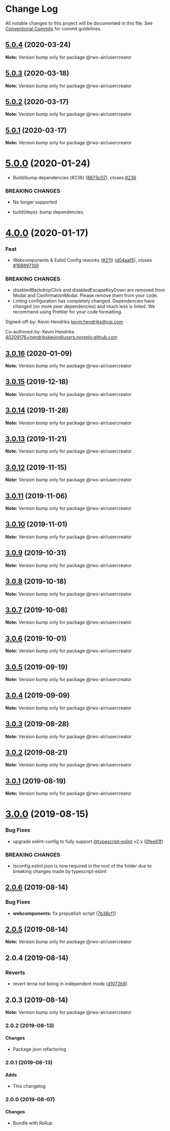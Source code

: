 # Change Log

All notable changes to this project will be documented in this file.
See [Conventional Commits](https://conventionalcommits.org) for commit guidelines.

## [5.0.4](https://github.com/RWS-NL/air-node-packages/compare/@rws-air/usercreator@5.0.3...@rws-air/usercreator@5.0.4) (2020-03-24)

**Note:** Version bump only for package @rws-air/usercreator





## [5.0.3](https://github.com/RWS-NL/air-node-packages/compare/@rws-air/usercreator@5.0.2...@rws-air/usercreator@5.0.3) (2020-03-18)

**Note:** Version bump only for package @rws-air/usercreator

## [5.0.2](https://github.com/RWS-NL/air-node-packages/compare/@rws-air/usercreator@5.0.1...@rws-air/usercreator@5.0.2) (2020-03-17)

**Note:** Version bump only for package @rws-air/usercreator

## [5.0.1](https://github.com/RWS-NL/air-node-packages/compare/@rws-air/usercreator@5.0.0...@rws-air/usercreator@5.0.1) (2020-03-17)

**Note:** Version bump only for package @rws-air/usercreator

# [5.0.0](https://github.com/RWS-NL/air-node-packages/compare/@rws-air/usercreator@4.0.0...@rws-air/usercreator@5.0.0) (2020-01-24)

- Build/bump dependencies (#236) ([8873c07](https://github.com/RWS-NL/air-node-packages/commit/8873c0755ca71f4ffdb0ace242503c5cc7124829)), closes [#236](https://github.com/RWS-NL/air-node-packages/issues/236)

### BREAKING CHANGES

- No longer supported

- build(deps): bump dependencies

# [4.0.0](https://github.com/RWS-NL/air-node-packages/compare/@rws-air/usercreator@3.0.16...@rws-air/usercreator@4.0.0) (2020-01-17)

### Feat

- Webcomponents & Eslint Config reworks ([#211](https://github.com/RWS-NL/air-node-packages/issues/211)) ([d04aaf5](https://github.com/RWS-NL/air-node-packages/commit/d04aaf50a4bbead1e6d6af3c629b888cd1da976b)), closes [#168897109](https://github.com/RWS-NL/air-node-packages/issues/168897109)

### BREAKING CHANGES

- disabledBackdropClick and disabledEscapeKeyDown are removed from Modal and ConfirmationModal. Please remove them from your code.
- Linting configuration has completely changed. Dependencies have changed (no more peer dependencies) and much less is linted. We recommend using Prettier for your code formatting.

Signed-off-by: Kevin Hendriks <kevin.hendriks@cgi.com>

Co-authored-by: Kevin Hendriks <40209176+hendrikskevin@users.noreply.github.com>

## [3.0.16](https://github.com/RWS-NL/air-node-packages/compare/@rws-air/usercreator@3.0.15...@rws-air/usercreator@3.0.16) (2020-01-09)

**Note:** Version bump only for package @rws-air/usercreator

## [3.0.15](https://github.com/RWS-NL/air-node-packages/compare/@rws-air/usercreator@3.0.14...@rws-air/usercreator@3.0.15) (2019-12-18)

**Note:** Version bump only for package @rws-air/usercreator

## [3.0.14](https://github.com/RWS-NL/air-node-packages/compare/@rws-air/usercreator@3.0.13...@rws-air/usercreator@3.0.14) (2019-11-28)

**Note:** Version bump only for package @rws-air/usercreator

## [3.0.13](https://github.com/RWS-NL/air-node-packages/compare/@rws-air/usercreator@3.0.12...@rws-air/usercreator@3.0.13) (2019-11-21)

**Note:** Version bump only for package @rws-air/usercreator

## [3.0.12](https://github.com/RWS-NL/air-node-packages/compare/@rws-air/usercreator@3.0.11...@rws-air/usercreator@3.0.12) (2019-11-15)

**Note:** Version bump only for package @rws-air/usercreator

## [3.0.11](https://github.com/RWS-NL/air-node-packages/compare/@rws-air/usercreator@3.0.10...@rws-air/usercreator@3.0.11) (2019-11-06)

**Note:** Version bump only for package @rws-air/usercreator

## [3.0.10](https://github.com/RWS-NL/air-node-packages/compare/@rws-air/usercreator@3.0.9...@rws-air/usercreator@3.0.10) (2019-11-01)

**Note:** Version bump only for package @rws-air/usercreator

## [3.0.9](https://github.com/RWS-NL/air-node-packages/compare/@rws-air/usercreator@3.0.8...@rws-air/usercreator@3.0.9) (2019-10-31)

**Note:** Version bump only for package @rws-air/usercreator

## [3.0.8](https://github.com/RWS-NL/air-node-packages/compare/@rws-air/usercreator@3.0.7...@rws-air/usercreator@3.0.8) (2019-10-18)

**Note:** Version bump only for package @rws-air/usercreator

## [3.0.7](https://github.com/RWS-NL/air-node-packages/compare/@rws-air/usercreator@3.0.6...@rws-air/usercreator@3.0.7) (2019-10-08)

**Note:** Version bump only for package @rws-air/usercreator

## [3.0.6](https://github.com/RWS-NL/air-node-packages/compare/@rws-air/usercreator@3.0.5...@rws-air/usercreator@3.0.6) (2019-10-01)

**Note:** Version bump only for package @rws-air/usercreator

## [3.0.5](https://github.com/RWS-NL/air-node-packages/compare/@rws-air/usercreator@3.0.4...@rws-air/usercreator@3.0.5) (2019-09-19)

**Note:** Version bump only for package @rws-air/usercreator

## [3.0.4](https://github.com/RWS-NL/air-node-packages/compare/@rws-air/usercreator@3.0.3...@rws-air/usercreator@3.0.4) (2019-09-09)

**Note:** Version bump only for package @rws-air/usercreator

## [3.0.3](https://github.com/RWS-NL/air-node-packages/compare/@rws-air/usercreator@3.0.2...@rws-air/usercreator@3.0.3) (2019-08-28)

**Note:** Version bump only for package @rws-air/usercreator

## [3.0.2](https://github.com/RWS-NL/air-node-packages/compare/@rws-air/usercreator@3.0.1...@rws-air/usercreator@3.0.2) (2019-08-21)

**Note:** Version bump only for package @rws-air/usercreator

## [3.0.1](https://github.com/RWS-NL/air-node-packages/compare/@rws-air/usercreator@3.0.0...@rws-air/usercreator@3.0.1) (2019-08-19)

**Note:** Version bump only for package @rws-air/usercreator

# [3.0.0](https://github.com/RWS-NL/air-node-packages/compare/@rws-air/usercreator@2.0.6...@rws-air/usercreator@3.0.0) (2019-08-15)

### Bug Fixes

- upgrade eslint-config to fully support [@typescript-eslint](https://github.com/typescript-eslint) v2.x ([0fee61f](https://github.com/RWS-NL/air-node-packages/commit/0fee61f))

### BREAKING CHANGES

- tsconfig.eslint.json is now required in the root of the folder due to breaking
  changes made by typescript-eslint

## [2.0.6](https://github.com/RWS-NL/air-node-packages/compare/@rws-air/usercreator@2.0.5...@rws-air/usercreator@2.0.6) (2019-08-14)

### Bug Fixes

- **webcomponents:** fix prepublish script ([7b38cf1](https://github.com/RWS-NL/air-node-packages/commit/7b38cf1))

## [2.0.5](https://github.com/RWS-NL/air-node-packages/compare/@rws-air/usercreator@2.0.4...@rws-air/usercreator@2.0.5) (2019-08-14)

**Note:** Version bump only for package @rws-air/usercreator

## 2.0.4 (2019-08-14)

### Reverts

- revert lerna not being in independent mode ([d1072b8](https://github.com/RWS-NL/air-node-packages/commit/d1072b8))

## 2.0.3 (2019-08-14)

**Note:** Version bump only for package @rws-air/usercreator

### 2.0.2 (2019-08-13)

#### Changes

- Package json refactoring

### 2.0.1 (2019-08-13)

#### Adds

- This changelog

### 2.0.0 (2019-08-07)

#### Changes

- Bundle with Rollup
